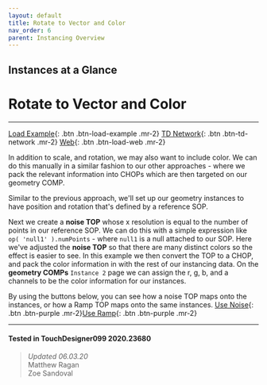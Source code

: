 ```yaml
---
layout: default
title: Rotate to Vector and Color
nav_order: 6
parent: Instancing Overview
---
```


## Instances at a Glance
# Rotate to Vector and Color

*****

[Load Example](?actionable=1&action=load_tox&remotePath=https://github.com/mir-lab/touchdesigner-instancing-examples-code/raw/main/tox/001-overview/container_simple_scale_rotate_to_vector_color.tox){: .btn .btn-load-example .mr-2}
[TD Network](?actionable=1&action=open_floating_network){: .btn .btn-td-network .mr-2}
[Web](?actionable=1&action=open_in_browser){: .btn .btn-load-web .mr-2}

In addition to scale, and rotation, we may also want to include color. We can do this manually in a similar fashion to our other approaches - where we pack the relevant information into CHOPs which are then targeted on our geometry COMP. 

Similar to the previous approach, we'll set up our geometry instances to have position and rotation that's defined by a reference SOP.

Next we create a **noise TOP** whose x resolution is equal to the number of points in our reference SOP. We can do this with a simple expression like `op( 'null1' ).numPoints` - where `null1` is a null attached to our SOP. Here we've adjusted the **noise TOP** so that there are many distinct colors so the effect is easier to see. In this example we then convert the TOP to a CHOP, and pack the color information in with the rest of our instancing data. On the **geometry COMPs** `Instance 2` page we can assign the r, g, b, and a channels to be the color information for our instances.

By using the buttons below, you can see how a noise TOP maps onto the instances, or how a Ramp TOP maps onto the same instances.
[Use Noise](?actionable=1&action=update_td_pars&Useramp=0){: .btn .btn-purple .mr-2}[Use Ramp](?actionable=1&action=update_td_pars&Useramp=1){: .btn .btn-purple .mr-2}

---

#### Tested in TouchDesigner099 2020.23680 
>*Updated 06.03.20*  
Matthew Ragan  
Zoe Sandoval  